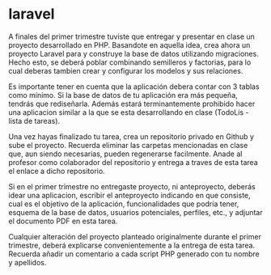 # laravel

A finales del primer trimestre tuviste que entregar y presentar en clase un proyecto
desarrollado en PHP. Basandote en aquella idea, crea ahora un proyecto Laravel para y
construye la base de datos utilizando migraciones. Hecho esto, se deberá poblar
combinando semilleros y factorias, para lo cual deberas tambien crear y configurar los
modelos y sus relaciones.

Es importante tener en cuenta que la aplicación debera contar con 3 tablas como mínimo. Si
la base de datos de tu aplicación era más pequeña, tendrás que rediseñarla. Además estará
terminantemente prohibido hacer una aplicacion similar a la que se esta desarrollando en
clase (TodoLis - lista de tareas).

Una vez hayas finalizado tu tarea, crea un repositorio privado en Github y sube el
proyecto. Recuerda eliminar las carpetas mencionadas en clase que, aun siendo
necesarias, pueden regenerarse facilmente. Anade al profesor como colaborador del
repositorio y entrega a traves de esta tarea el enlace a dicho repositorio.

Si en el primer trimestre no entregaste proyecto, ni anteproyecto, deberás idear una
aplicacion, escribir el anteproyecto indicando en que consiste, cual es el objetivo de la
aplicación, funcionalidades que podría tener, esquema de la base de datos, usuarios
potenciales, perfiles, etc., y adjuntar el documento PDF en esta tarea.

Cualquier alteración del proyecto planteado originalmente durante el primer trimestre,
deberá explicarse convenientemente a la entrega de esta tarea. Recuerda añadir un
comentario a cada script PHP generado con tu nombre y apellidos.
